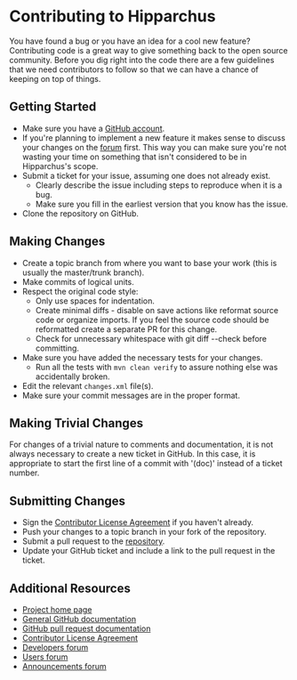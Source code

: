 <!---
 Licensed to the Hipparchus project under one or more
 contributor license agreements.  See the NOTICE file distributed with
 this work for additional information regarding copyright ownership.
 The Hipparchus project this file to You under the Apache License, Version 2.0
 (the "License"); you may not use this file except in compliance with
 the License.  You may obtain a copy of the License at

      http://www.apache.org/licenses/LICENSE-2.0

 Unless required by applicable law or agreed to in writing, software
 distributed under the License is distributed on an "AS IS" BASIS,
 WITHOUT WARRANTIES OR CONDITIONS OF ANY KIND, either express or implied.
 See the License for the specific language governing permissions and
 limitations under the License.
-->
Contributing to Hipparchus
==========================

You have found a bug or you have an idea for a cool new feature? Contributing code is a great way to give something back to
the open source community. Before you dig right into the code there are a few guidelines that we need contributors to
follow so that we can have a chance of keeping on top of things.

Getting Started
---------------

+ Make sure you have a [GitHub account](https://github.com/signup/free).
+ If you're planning to implement a new feature it makes sense to discuss your changes on the
  [forum](https://forum.orekit.org/c/hipparchus-development) first. This way you can make sure
  you're not wasting your time on something that isn't considered to be in Hipparchus's scope.
+ Submit a ticket for your issue, assuming one does not already exist.
  + Clearly describe the issue including steps to reproduce when it is a bug.
  + Make sure you fill in the earliest version that you know has the issue.
+ Clone the repository on GitHub.

Making Changes
--------------

+ Create a topic branch from where you want to base your work (this is usually the master/trunk branch).
+ Make commits of logical units.
+ Respect the original code style:
  + Only use spaces for indentation.
  + Create minimal diffs - disable on save actions like reformat source code or organize imports. If you feel the source code should be reformatted create a separate PR for this change.
  + Check for unnecessary whitespace with git diff --check before committing.
+ Make sure you have added the necessary tests for your changes.
  + Run all the tests with `mvn clean verify` to assure nothing else was accidentally broken.
+ Edit the relevant `changes.xml` file(s).
+ Make sure your commit messages are in the proper format.

Making Trivial Changes
----------------------

For changes of a trivial nature to comments and documentation, it is not always necessary to create a new ticket in GitHub.
In this case, it is appropriate to start the first line of a commit with '(doc)' instead of a ticket number.

Submitting Changes
------------------

+ Sign the [Contributor License Agreement](https://hipparchus.org/licenses/#clas) if you haven't already.
+ Push your changes to a topic branch in your fork of the repository.
+ Submit a pull request to the [repository](https://github.com/Hipparchus-Math/hipparchus).
+ Update your GitHub ticket and include a link to the pull request in the ticket.

Additional Resources
--------------------

+ [Project home page](https://hipparchus.org/)
+ [General GitHub documentation](https://help.github.com/)
+ [GitHub pull request documentation](https://help.github.com/send-pull-requests/)
+ [Contributor License Agreement ](https://hipparchus.org/licenses/#clas)
+ [Developers forum](https://forum.orekit.org/c/hipparchus-development)
+ [Users forum](https://forum.orekit.org/c/hipparchus-usage)
+ [Announcements forum](https://forum.orekit.org/c/hipparchus-announcements)
